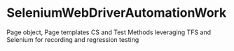 # SeleniumWebDriverAutomationWork
Page object, Page templates CS and Test Methods leveraging TFS and Selenium for recording and regression testing 
